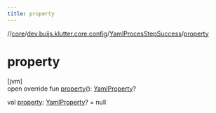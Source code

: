 ```yaml
---
title: property
---
```

//[core](../../../index.html)/[dev.buijs.klutter.core.config](../index.html)/[YamlProcesStepSuccess](index.html)/[property](property.html)



# property



[jvm]\
open override fun [property](property.html)(): [YamlProperty](../-yaml-property/index.html)?

val [property](property.html): [YamlProperty](../-yaml-property/index.html)? = null





